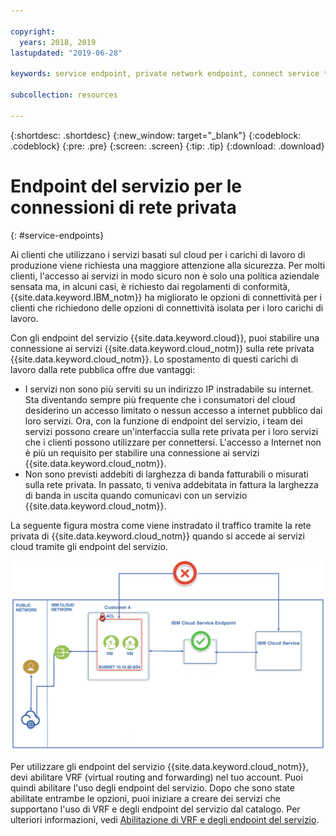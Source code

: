 ```yaml
---

copyright:
  years: 2018, 2019
lastupdated: "2019-06-28"

keywords: service endpoint, private network endpoint, connect service to private network

subcollection: resources

---
```


{:shortdesc: .shortdesc}
{:new_window: target="_blank"}
{:codeblock: .codeblock}
{:pre: .pre}
{:screen: .screen}
{:tip: .tip}
{:download: .download}

# Endpoint del servizio per le connessioni di rete privata
{: #service-endpoints}

Ai clienti che utilizzano i servizi basati sul cloud per i carichi di lavoro di produzione viene richiesta una maggiore attenzione alla sicurezza. Per molti clienti, l'accesso ai servizi in modo sicuro non è solo una politica aziendale sensata ma, in alcuni casi, è richiesto dai regolamenti di conformità, {{site.data.keyword.IBM_notm}} ha migliorato le opzioni di connettività per i clienti che richiedono delle opzioni di connettività isolata per i loro carichi di lavoro. 

Con gli endpoint del servizio {{site.data.keyword.cloud}}, puoi stabilire una connessione ai servizi {{site.data.keyword.cloud_notm}} sulla rete privata {{site.data.keyword.cloud_notm}}. Lo spostamento di questi carichi di lavoro dalla rete pubblica offre due vantaggi:

* I servizi non sono più serviti su un indirizzo IP instradabile su internet. Sta diventando sempre più frequente che i consumatori del cloud desiderino un accesso limitato o nessun accesso a internet pubblico dai loro servizi. Ora, con la funzione di endpoint del servizio, i team dei servizi possono creare un'interfaccia sulla rete privata per i loro servizi che i clienti possono utilizzare per connettersi. L'accesso a Internet non è più un requisito per stabilire una connessione ai servizi {{site.data.keyword.cloud_notm}}.
* Non sono previsti addebiti di larghezza di banda fatturabili o misurati sulla rete privata. In passato, ti veniva addebitata in fattura la larghezza di banda in uscita quando comunicavi con un servizio {{site.data.keyword.cloud_notm}}. 

La seguente figura mostra come viene instradato il traffico tramite la rete privata di {{site.data.keyword.cloud_notm}} quando si accede ai servizi cloud tramite gli endpoint del servizio.

![Endpoint del servizio IBM Cloud](images/CSE.png "Traffico instradato tramite un endpoint del servizio")

Per utilizzare gli endpoint del servizio {{site.data.keyword.cloud_notm}}, devi abilitare VRF (virtual routing and forwarding) nel tuo account. Puoi quindi abilitare l'uso degli endpoint del servizio. Dopo che sono state abilitate entrambe le opzioni, puoi iniziare a creare dei servizi che supportano l'uso di VRF e degli endpoint del servizio dal catalogo. Per ulteriori informazioni, vedi [Abilitazione di VRF e degli endpoint del servizio](/docs/account?topic=account-vrf-service-endpoint).
